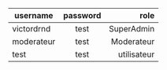      

| username       | password           | role  |
| ------------- |:-------------:| -----:|
| victordrnd      | test | SuperAdmin |
| moderateur      | test      |   Moderateur |
| test | test      |    utilisateur |